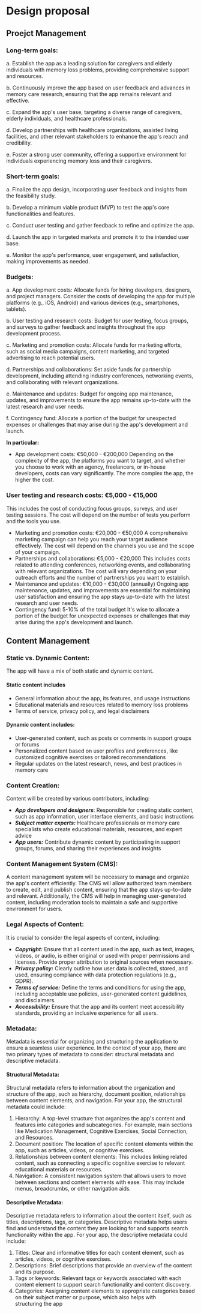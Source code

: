 # Design proposal

## Proejct Management

### Long-term goals:

a. Establish the app as a leading solution for caregivers and elderly individuals with memory loss problems, providing comprehensive support and resources.

b. Continuously improve the app based on user feedback and advances in memory care research, ensuring that the app remains relevant and effective.

c. Expand the app's user base, targeting a diverse range of caregivers, elderly individuals, and healthcare professionals.

d. Develop partnerships with healthcare organizations, assisted living facilities, and other relevant stakeholders to enhance the app's reach and credibility.

e. Foster a strong user community, offering a supportive environment for individuals experiencing memory loss and their caregivers.


### Short-term goals:

a. Finalize the app design, incorporating user feedback and insights from the feasibility study.

b. Develop a minimum viable product (MVP) to test the app's core functionalities and features.

c. Conduct user testing and gather feedback to refine and optimize the app.

d. Launch the app in targeted markets and promote it to the intended user base.

e. Monitor the app's performance, user engagement, and satisfaction, making improvements as needed.


### Budgets:

a. App development costs: Allocate funds for hiring developers, designers, and project managers. Consider the costs of developing the app for multiple platforms (e.g., iOS, Android) and various devices (e.g., smartphones, tablets).

b. User testing and research costs: Budget for user testing, focus groups, and surveys to gather feedback and insights throughout the app development process.

c. Marketing and promotion costs: Allocate funds for marketing efforts, such as social media campaigns, content marketing, and targeted advertising to reach potential users.

d. Partnerships and collaborations: Set aside funds for partnership development, including attending industry conferences, networking events, and collaborating with relevant organizations.

e. Maintenance and updates: Budget for ongoing app maintenance, updates, and improvements to ensure the app remains up-to-date with the latest research and user needs.

f. Contingency fund: Allocate a portion of the budget for unexpected expenses or challenges that may arise during the app's development and launch.

**In particular:**

- App development costs: €50,000 - €200,000
Depending on the complexity of the app, the platforms you want to target, and whether you choose to work with an agency, freelancers, or in-house developers, costs can vary significantly. The more complex the app, the higher the cost.
### User testing and research costs: €5,000 - €15,000
This includes the cost of conducting focus groups, surveys, and user testing sessions. The cost will depend on the number of tests you perform and the tools you use.
- Marketing and promotion costs: €20,000 - €50,000
A comprehensive marketing campaign can help you reach your target audience effectively. The cost will depend on the channels you use and the scope of your campaign.
- Partnerships and collaborations: €5,000 - €20,000
This includes costs related to attending conferences, networking events, and collaborating with relevant organizations. The cost will vary depending on your outreach efforts and the number of partnerships you want to establish.
- Maintenance and updates: €10,000 - €30,000 (annually)
Ongoing app maintenance, updates, and improvements are essential for maintaining user satisfaction and ensuring the app stays up-to-date with the latest research and user needs.
- Contingency fund: 5-10% of the total budget
It's wise to allocate a portion of the budget for unexpected expenses or challenges that may arise during the app's development and launch.


## Content Management

### Static vs. Dynamic Content:
The app will have a mix of both static and dynamic content.

#### Static content includes
- General information about the app, its features, and usage instructions
- Educational materials and resources related to memory loss problems
- Terms of service, privacy policy, and legal disclaimers


#### Dynamic content includes:
- User-generated content, such as posts or comments in support groups or forums
- Personalized content based on user profiles and preferences, like customized cognitive exercises or tailored recommendations
- Regular updates on the latest research, news, and best practices in memory care


### Content Creation:
Content will be created by various contributors, including:
- ***App developers and designers***: Responsible for creating static content, such as app information, user interface elements, and basic instructions
- ***Subject matter experts:*** Healthcare professionals or memory care specialists who create educational materials, resources, and expert advice
- ***App users:*** Contribute dynamic content by participating in support groups, forums, and sharing their experiences and insights


### Content Management System (CMS):
A content management system will be necessary to manage and organize the app's content efficiently. The CMS will allow authorized team members to create, edit, and publish content, ensuring that the app stays up-to-date and relevant. Additionally, the CMS will help in managing user-generated content, including moderation tools to maintain a safe and supportive environment for users.

### Legal Aspects of Content:
It is crucial to consider the legal aspects of content, including:
- ***Copyright:*** Ensure that all content used in the app, such as text, images, videos, or audio, is either original or used with proper permissions and licenses. Provide proper attribution to original sources when necessary.
- ***Privacy policy:*** Clearly outline how user data is collected, stored, and used, ensuring compliance with data protection regulations (e.g., GDPR).
- ***Terms of service:*** Define the terms and conditions for using the app, including acceptable use policies, user-generated content guidelines, and disclaimers.
- ***Accessibility:*** Ensure that the app and its content meet accessibility standards, providing an inclusive experience for all users.






### Metadata:

Metadata is essential for organizing and structuring the application to ensure a seamless user experience. In the context of your app, there are two primary types of metadata to consider: structural metadata and descriptive metadata.

#### Structural Metadata:
Structural metadata refers to information about the organization and structure of the app, such as hierarchy, document position, relationships between content elements, and navigation.
For your app, the structural metadata could include:

1. Hierarchy: A top-level structure that organizes the app's content and features into categories and subcategories. For example, main sections like Medication Management, Cognitive Exercises, Social Connection, and Resources.
2. Document position: The location of specific content elements within the app, such as articles, videos, or cognitive exercises.
3. Relationships between content elements: This includes linking related content, such as connecting a specific cognitive exercise to relevant educational materials or resources.
4. Navigation: A consistent navigation system that allows users to move between sections and content elements with ease. This may include menus, breadcrumbs, or other navigation aids.

#### Descriptive Metadata:
Descriptive metadata refers to information about the content itself, such as titles, descriptions, tags, or categories. Descriptive metadata helps users find and understand the content they are looking for and supports search functionality within the app.
For your app, the descriptive metadata could include:

1. Titles: Clear and informative titles for each content element, such as articles, videos, or cognitive exercises.
2. Descriptions: Brief descriptions that provide an overview of the content and its purpose.
3. Tags or keywords: Relevant tags or keywords associated with each content element to support search functionality and content discovery.
4. Categories: Assigning content elements to appropriate categories based on their subject matter or purpose, which also helps with structuring the app

